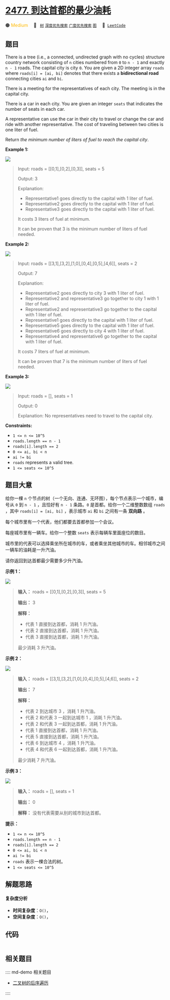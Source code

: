 # [2477. 到达首都的最少油耗](https://leetcode.com/problems/minimum-fuel-cost-to-report-to-the-capital)

🟠 <font color=#ffb800>Medium</font>&emsp; 🔖&ensp; [`树`](/leetcode/outline/tag/tree.md) [`深度优先搜索`](/leetcode/outline/tag/depth-first-search.md) [`广度优先搜索`](/leetcode/outline/tag/breadth-first-search.md) [`图`](/leetcode/outline/tag/graph.md)&emsp; 🔗&ensp;[`LeetCode`](https://leetcode.com/problems/minimum-fuel-cost-to-report-to-the-capital)


## 题目

There is a tree (i.e., a connected, undirected graph with no cycles) structure
country network consisting of `n` cities numbered from `0` to `n - 1` and
exactly `n - 1` roads. The capital city is city `0`. You are given a 2D
integer array `roads` where `roads[i] = [ai, bi]` denotes that there exists a
**bidirectional road** connecting cities `ai` and `bi`.

There is a meeting for the representatives of each city. The meeting is in the
capital city.

There is a car in each city. You are given an integer `seats` that indicates
the number of seats in each car.

A representative can use the car in their city to travel or change the car and
ride with another representative. The cost of traveling between two cities is
one liter of fuel.

Return _the minimum number of liters of fuel to reach the capital city_.



**Example 1:**

![](https://assets.leetcode.com/uploads/2022/09/22/a4c380025e3ff0c379525e96a7d63a3.png)

> Input: roads = [[0,1],[0,2],[0,3]], seats = 5
> 
> Output: 3
> 
> Explanation: 
> - Representative1 goes directly to the capital with 1 liter of fuel.
> - Representative2 goes directly to the capital with 1 liter of fuel.
> - Representative3 goes directly to the capital with 1 liter of fuel.
> 
> It costs 3 liters of fuel at minimum. 
> 
> It can be proven that 3 is the minimum number of liters of fuel needed.

**Example 2:**

![](https://assets.leetcode.com/uploads/2022/11/16/2.png)

> Input: roads = [[3,1],[3,2],[1,0],[0,4],[0,5],[4,6]], seats = 2
> 
> Output: 7
> 
> Explanation: 
> - Representative2 goes directly to city 3 with 1 liter of fuel.
> - Representative2 and representative3 go together to city 1 with 1 liter of fuel.
> - Representative2 and representative3 go together to the capital with 1 liter of fuel.
> - Representative1 goes directly to the capital with 1 liter of fuel.
> - Representative5 goes directly to the capital with 1 liter of fuel.
> - Representative6 goes directly to city 4 with 1 liter of fuel.
> - Representative4 and representative6 go together to the capital with 1 liter of fuel.
> 
> It costs 7 liters of fuel at minimum. 
> 
> It can be proven that 7 is the minimum number of liters of fuel needed.

**Example 3:**

![](https://assets.leetcode.com/uploads/2022/09/27/efcf7f7be6830b8763639cfd01b690a.png)

> Input: roads = [], seats = 1
> 
> Output: 0
> 
> Explanation: No representatives need to travel to the capital city.

**Constraints:**

  * `1 <= n <= 10^5`
  * `roads.length == n - 1`
  * `roads[i].length == 2`
  * `0 <= ai, bi < n`
  * `ai != bi`
  * `roads` represents a valid tree.
  * `1 <= seats <= 10^5`


## 题目大意

给你一棵 `n` 个节点的树（一个无向、连通、无环图），每个节点表示一个城市，编号从 `0` 到 `n - 1` ，且恰好有 `n - 1` 条路。`0`
是首都。给你一个二维整数数组 `roads` ，其中 `roads[i] = [ai, bi]` ，表示城市 `ai` 和 `bi` 之间有一条
**双向路**  。

每个城市里有一个代表，他们都要去首都参加一个会议。

每座城市里有一辆车。给你一个整数 `seats` 表示每辆车里面座位的数目。

城市里的代表可以选择乘坐所在城市的车，或者乘坐其他城市的车。相邻城市之间一辆车的油耗是一升汽油。

请你返回到达首都最少需要多少升汽油。



**示例 1：**

![](https://assets.leetcode.com/uploads/2022/09/22/a4c380025e3ff0c379525e96a7d63a3.png)

> 
> 
> 
> 
> 
> **输入：** roads = [[0,1],[0,2],[0,3]], seats = 5
> 
> **输出：** 3
> 
> **解释：**
> - 代表 1 直接到达首都，消耗 1 升汽油。
> - 代表 2 直接到达首都，消耗 1 升汽油。
> - 代表 3 直接到达首都，消耗 1 升汽油。
> 
> 最少消耗 3 升汽油。
> 
> 

**示例 2：**

![](https://assets.leetcode.com/uploads/2022/11/16/2.png)

> 
> 
> 
> 
> 
> **输入：** roads = [[3,1],[3,2],[1,0],[0,4],[0,5],[4,6]], seats = 2
> 
> **输出：** 7
> 
> **解释：**
> - 代表 2 到达城市 3 ，消耗 1 升汽油。
> - 代表 2 和代表 3 一起到达城市 1 ，消耗 1 升汽油。
> - 代表 2 和代表 3 一起到达首都，消耗 1 升汽油。
> - 代表 1 直接到达首都，消耗 1 升汽油。
> - 代表 5 直接到达首都，消耗 1 升汽油。
> - 代表 6 到达城市 4 ，消耗 1 升汽油。
> - 代表 4 和代表 6 一起到达首都，消耗 1 升汽油。
> 
> 最少消耗 7 升汽油。
> 
> 

**示例 3：**

![](https://assets.leetcode.com/uploads/2022/09/27/efcf7f7be6830b8763639cfd01b690a.png)

> 
> 
> 
> 
> 
> **输入：** roads = [], seats = 1
> 
> **输出：** 0
> 
> **解释：** 没有代表需要从别的城市到达首都。
> 
> 



**提示：**

  * `1 <= n <= 10^5`
  * `roads.length == n - 1`
  * `roads[i].length == 2`
  * `0 <= ai, bi < n`
  * `ai != bi`
  * `roads` 表示一棵合法的树。
  * `1 <= seats <= 10^5`


## 解题思路

#### 复杂度分析

- **时间复杂度**：`O()`，
- **空间复杂度**：`O()`，

## 代码

```javascript

```

## 相关题目

:::: md-demo 相关题目
- [二叉树的后序遍历](https://leetcode.com/problems/binary-tree-postorder-traversal)

::::
